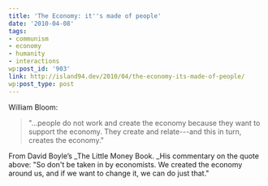 ```yaml
---
title: 'The Economy: it''s made of people'
date: '2010-04-08'
tags:
- communism
- economy
- humanity
- interactions
wp:post_id: '903'
link: http://island94.dev/2010/04/the-economy-its-made-of-people/
wp:post_type: post
---
```


William Bloom:

> "...people do not work and create the economy because they want to support the economy. They create and relate---and this in turn, creates the economy."

From David Boyle’s _The Little Money Book. _His commentary on the quote above: "So don't be taken in by economists. We created the economy around us, and if we want to change it, we can do just that."